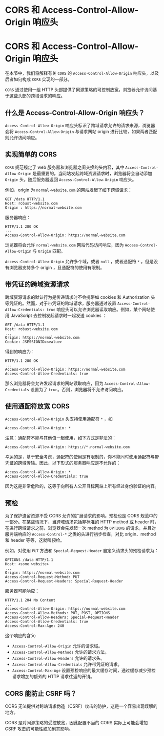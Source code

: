 # CORS 和 Access-Control-Allow-Origin 响应头


# CORS 和 Access-Control-Allow-Origin 响应头

在本节中，我们将解释有关 `CORS` 的 `Access-Control-Allow-Origin` 响应头，以及后者如何构成 `CORS` 实现的一部分。

`CORS` 通过使用一组 HTTP 头部提供了同源策略的可控制放宽，浏览器允许访问基于这些头部的跨域请求的响应。


## 什么是 Access-Control-Allow-Origin 响应头？

`Access-Control-Allow-Origin` 响应头标识了跨域请求允许的请求来源，浏览器会将 `Access-Control-Allow-Origin` 与请求网站 origin 进行比较，如果两者匹配则允许访问响应。


## 实现简单的 CORS

`CORS` 规范规定了 web 服务器和浏览器之间交换的头内容，其中 `Access-Control-Allow-Origin` 是最重要的。当网站发起跨域资源请求时，浏览器将会自动添加 `Origin` 头，随后服务器返回 `Access-Control-Allow-Origin` 响应头。

例如，origin 为 `normal-website.com` 的网站发起了如下跨域请求：
```
GET /data HTTP/1.1
Host: robust-website.com
Origin : https://normal-website.com
```

服务器响应：
```
HTTP/1.1 200 OK
...
Access-Control-Allow-Origin: https://normal-website.com
```

浏览器将会允许 `normal-website.com` 网站代码访问响应，因为 `Access-Control-Allow-Origin` 与 `Origin` 匹配。

`Access-Control-Allow-Origin` 允许多个域，或者 `null` ，或者通配符 `*` 。但是没有浏览器支持多个 origin ，且通配符的使用有限制。


## 带凭证的跨域资源请求

跨域资源请求的默认行为是传递请求时不会携带如 cookies 和 Authorization 头等凭证的。然而，对于带凭证的跨域请求，服务器通过设置 `Access-Control-Allow-Credentials: true` 响应头可以允许浏览器读取响应。例如，某个网站使用 JavaScript 去控制发起请求时一起发送 cookies ：
```
GET /data HTTP/1.1
Host: robust-website.com
...
Origin: https://normal-website.com
Cookie: JSESSIONID=<value>
```

得到的响应为：
```
HTTP/1.1 200 OK
...
Access-Control-Allow-Origin: https://normal-website.com
Access-Control-Allow-Credentials: true
```

那么浏览器将会允许发起请求的网站读取响应，因为 `Access-Control-Allow-Credentials` 设置为了 `true`。否则，浏览器将不允许访问响应。


## 使用通配符放宽 CORS

`Access-Control-Allow-Origin` 头支持使用通配符 `*` ，如
```
Access-Control-Allow-Origin: *
```

注意：通配符不能与其他值一起使用，如下方式是非法的：
```
Access-Control-Allow-Origin: https://*.normal-website.com
```

幸运的是，基于安全考虑，通配符的使用是有限制的，你不能同时使用通配符与带凭证的跨域传输。因此，以下形式的服务器响应是不允许的：
```
Access-Control-Allow-Origin: *
Access-Control-Allow-Credentials: true
```

因为这是非常危险的，这等于向所有人公开目标网站上所有经过身份验证的内容。


## 预检

为了保护遗留资源不受 CORS 允许的扩展请求的影响，预检也是 CORS 规范中的一部分。在某些情况下，当跨域请求包括非标准的 HTTP method 或 header 时，在进行跨域请求之前，浏览器会先发起一次 method 为 `OPTIONS` 的请求，并且对服务端响应的 `Access-Control-*` 之类的头进行初步检查，对比 origin、method 和 header 等等，这就叫预检。

例如，对使用 `PUT` 方法和 `Special-Request-Header` 自定义请求头的预检请求为：
```
OPTIONS /data HTTP/1.1
Host: <some website>
...
Origin: https://normal-website.com
Access-Control-Request-Method: PUT
Access-Control-Request-Headers: Special-Request-Header
```

服务器可能响应：
```
HTTP/1.1 204 No Content
...
Access-Control-Allow-Origin: https://normal-website.com
Access-Control-Allow-Methods: PUT, POST, OPTIONS
Access-Control-Allow-Headers: Special-Request-Header
Access-Control-Allow-Credentials: true
Access-Control-Max-Age: 240
```

这个响应的含义:
- `Access-Control-Allow-Origin` 允许的请求域。
- `Access-Control-Allow-Methods` 允许的请求方法。
- `Access-Control-Allow-Headers` 允许的请求头。
- `Access-Control-Allow-Credentials` 允许带凭证的请求。
- `Access-Control-Max-Age` 设置预检响应的最大缓存时间，通过缓存减少预检请求增加的额外的 HTTP 请求往返的开销。


## CORS 能防止 CSRF 吗？

CORS 无法提供对跨站请求伪造（CSRF）攻击的防护，这是一个容易出现误解的地方。

CORS 是对同源策略的受控放宽，因此配置不当的 CORS 实际上可能会增加 CSRF 攻击的可能性或加剧其影响。
